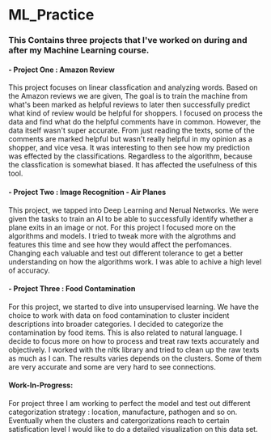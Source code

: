 # ML_Practice
### This Contains three projects that I've worked on during and after my Machine Learning course. 

#### - Project One : Amazon Review
 
 This project focuses on linear classfication and analyzing words. Based on the Amazon reviews we are given, The goal is to train the machine from what's been marked as helpful reviews to later then successfully predict what kind of review would be helpful for shoppers. I focused on process the data and find what do the helpful comments have in common. However, the data itself wasn't super accurate. From just reading the texts, some of the comments are marked helpful but wasn't really helpful in my opinion as a shopper, and vice vesa. It was interesting to then see how my prediction was effected by the classifications. Regardless to the algorithm, because the classfication is somewhat biased. It has affected the usefulness of this tool.
 
 
 
 #### - Project Two : Image Recognition - Air Planes
 
  This project, we tapped into Deep Learning and Nerual Networks. We were given the tasks to train an AI to be able to successfully identify whether a plane exits in an image or not. For this project I focused more on the algorithms and models. I tried to tweak more with the algrothms and features this time and see how they would affect the perfomances. Changing each valuable and test out different tolerance to get a better understanding on how the algorithms work. I was able to achive a high level of accuracy.
  
  
  
 #### - Project Three : Food Contamination
  For this project, we started to dive into unsupervised learning. We have the choice to work with data on food contamination to cluster incident descriptions into broader categories. I decided to categorize the contamination by food items. This is also related to natural language. I decide to focus more on how to process and treat raw texts accurately and objectively. I worked with the nltk library and tried to clean up the raw texts as much as I can. The results varies depends on the clusters. Some of them are very accurate and some are very hard to see connections.


#### Work-In-Progress:
For project three I am working to perfect the model and test out different categorization strategy : location, manufacture, pathogen and so on. Eventually when the clusters and catergorizations reach to certain satisfication level I would like to do a detailed visualization on this data set.
